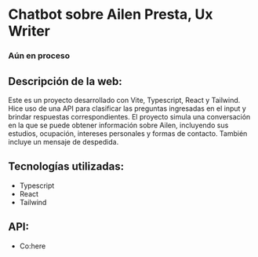 # Chatbot sobre Ailen Presta, Ux Writer

### Aún en proceso

## Descripción de la web:  
Este es un proyecto desarrollado con Vite, Typescript, React y Tailwind. Hice uso de una API para clasificar las preguntas ingresadas en el input y brindar respuestas correspondientes. El proyecto simula una conversación en la que se puede obtener información sobre Ailen, incluyendo sus estudios, ocupación, intereses personales y formas de contacto. También incluye un mensaje de despedida.

## Tecnologías utilizadas:
- Typescript
- React
- Tailwind

## API:
- Co:here
